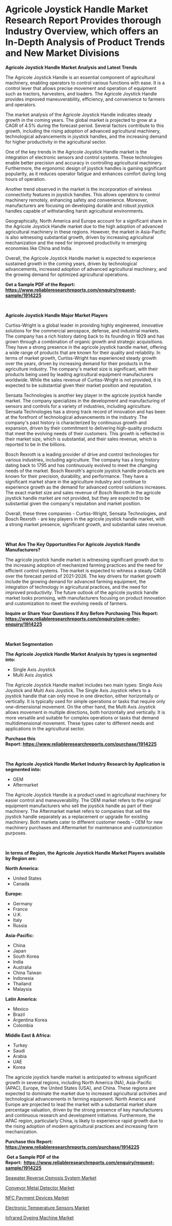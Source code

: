 <p><h1>Agricole Joystick Handle Market Research Report Provides thorough Industry Overview, which offers an In-Depth Analysis of Product Trends and New Market Divisions</h1></p><p><strong>Agricole Joystick Handle Market Analysis and Latest Trends</strong></p>
<p><p>The Agricole Joystick Handle is an essential component of agricultural machinery, enabling operators to control various functions with ease. It is a control lever that allows precise movement and operation of equipment such as tractors, harvesters, and loaders. The Agricole Joystick Handle provides improved maneuverability, efficiency, and convenience to farmers and operators.</p><p>The market analysis of the Agricole Joystick Handle indicates steady growth in the coming years. The global market is projected to grow at a CAGR of 4.5% during the forecast period. Several factors contribute to this growth, including the rising adoption of advanced agricultural machinery, technological advancements in joystick handles, and the increasing demand for higher productivity in the agricultural sector.</p><p>One of the key trends in the Agricole Joystick Handle market is the integration of electronic sensors and control systems. These technologies enable better precision and accuracy in controlling agricultural machinery. Furthermore, the ergonomic design of joystick handles is gaining significant popularity, as it reduces operator fatigue and enhances comfort during long hours of operation.</p><p>Another trend observed in the market is the incorporation of wireless connectivity features in joystick handles. This allows operators to control machinery remotely, enhancing safety and convenience. Moreover, manufacturers are focusing on developing durable and robust joystick handles capable of withstanding harsh agricultural environments. </p><p>Geographically, North America and Europe account for a significant share in the Agricole Joystick Handle market due to the high adoption of advanced agricultural machinery in these regions. However, the market in Asia-Pacific is also witnessing substantial growth, driven by increasing agricultural mechanization and the need for improved productivity in emerging economies like China and India.</p><p>Overall, the Agricole Joystick Handle market is expected to experience sustained growth in the coming years, driven by technological advancements, increased adoption of advanced agricultural machinery, and the growing demand for optimized agricultural operations.</p></p>
<p><strong>Get a Sample PDF of the Report:&nbsp; <a href="https://www.reliableresearchreports.com/enquiry/request-sample/1914225">https://www.reliableresearchreports.com/enquiry/request-sample/1914225</a></strong></p>
<p>&nbsp;</p>
<p><strong>Agricole Joystick Handle Major Market Players</strong></p>
<p><p>Curtiss-Wright is a global leader in providing highly engineered, innovative solutions for the commercial aerospace, defense, and industrial markets. The company has a rich history dating back to its founding in 1929 and has grown through a combination of organic growth and strategic acquisitions. They have a strong presence in the agricole joystick handle market, offering a wide range of products that are known for their quality and reliability. In terms of market growth, Curtiss-Wright has experienced steady growth over the years, driven by increasing demand for their products in the agriculture industry. The company's market size is significant, with their products being used by leading agricultural equipment manufacturers worldwide. While the sales revenue of Curtiss-Wright is not provided, it is expected to be substantial given their market position and reputation.</p><p>Sensata Technologies is another key player in the agricole joystick handle market. The company specializes in the development and manufacturing of sensors and controls for a variety of industries, including agriculture. Sensata Technologies has a strong track record of innovation and has been at the forefront of technological advancements in the industry. The company's past history is characterized by continuous growth and expansion, driven by their commitment to delivering high-quality products that meet the evolving needs of their customers. This growth is reflected in their market size, which is substantial, and their sales revenue, which is reported to be in the billions.</p><p>Bosch Rexroth is a leading provider of drive and control technologies for various industries, including agriculture. The company has a long history dating back to 1795 and has continuously evolved to meet the changing needs of the market. Bosch Rexroth's agricole joystick handle products are known for their precision, durability, and performance. They have a significant market share in the agriculture industry and continue to experience growth as the demand for advanced control solutions increases. The exact market size and sales revenue of Bosch Rexroth in the agricole joystick handle market are not provided, but they are expected to be substantial given the company's reputation and market position.</p><p>Overall, these three companies - Curtiss-Wright, Sensata Technologies, and Bosch Rexroth - are key players in the agricole joystick handle market, with a strong market presence, significant growth, and substantial sales revenue.</p></p>
<p>&nbsp;</p>
<p><strong>What Are The Key Opportunities For Agricole Joystick Handle Manufacturers?</strong></p>
<p><p>The agricole joystick handle market is witnessing significant growth due to the increasing adoption of mechanized farming practices and the need for efficient control systems. The market is expected to witness a steady CAGR over the forecast period of 2021-2026. The key drivers for market growth include the growing demand for advanced farming equipment, the integration of technology in agricultural practices, and the need for improved productivity. The future outlook of the agricole joystick handle market looks promising, with manufacturers focusing on product innovation and customization to meet the evolving needs of farmers.</p></p>
<p><strong>Inquire or Share Your Questions If Any Before Purchasing This Report: <a href="https://www.reliableresearchreports.com/enquiry/pre-order-enquiry/1914225">https://www.reliableresearchreports.com/enquiry/pre-order-enquiry/1914225</a></strong></p>
<p>&nbsp;</p>
<p><strong>Market Segmentation</strong></p>
<p><strong>The Agricole Joystick Handle Market Analysis by types is segmented into:</strong></p>
<p><ul><li>Single Axis Joystick</li><li>Multi Axis Joystick</li></ul></p>
<p><p>The Agricole Joystick Handle market includes two main types: Single Axis Joystick and Multi Axis Joystick. The Single Axis Joystick refers to a joystick handle that can only move in one direction, either horizontally or vertically. It is typically used for simple operations or tasks that require only one-dimensional movement. On the other hand, the Multi Axis Joystick allows movement in multiple directions, both horizontally and vertically. It is more versatile and suitable for complex operations or tasks that demand multidimensional movement. These types cater to different needs and applications in the agricultural sector.</p></p>
<p><strong>Purchase this Report:&nbsp;<a href="https://www.reliableresearchreports.com/purchase/1914225">https://www.reliableresearchreports.com/purchase/1914225</a></strong></p>
<p>&nbsp;</p>
<p><strong>The Agricole Joystick Handle Market Industry Research by Application is segmented into:</strong></p>
<p><ul><li>OEM</li><li>Aftermarket</li></ul></p>
<p><p>The Agricole Joystick Handle is a product used in agricultural machinery for easier control and maneuverability. The OEM market refers to the original equipment manufacturers who sell the joystick handle as part of their machinery. The Aftermarket market refers to companies that sell the joystick handle separately as a replacement or upgrade for existing machinery. Both markets cater to different customer needs – OEM for new machinery purchases and Aftermarket for maintenance and customization purposes.</p></p>
<p>&nbsp;</p>
<p><strong>In terms of Region, the Agricole Joystick Handle Market Players available by Region are:</strong></p>
<p>
    <p> <strong> North America: </strong>
        <ul>
            <li>United States</li>
            <li>Canada</li>
        </ul>
        </p> 
    <p> <strong> Europe: </strong>
        <ul>
            <li>Germany</li>
            <li>France</li>
            <li>U.K.</li>
            <li>Italy</li>
            <li>Russia</li>
        </ul>
        </p> 
    <p> <strong> Asia-Pacific: </strong>
        <ul>
            <li>China</li>
            <li>Japan</li>
            <li>South Korea</li>
            <li>India</li>
            <li>Australia</li>
            <li>China Taiwan</li>
            <li>Indonesia</li>
            <li>Thailand</li>
            <li>Malaysia</li>
        </ul>
        </p> 
    <p> <strong> Latin America: </strong>
        <ul>
            <li>Mexico</li>
            <li>Brazil</li>
            <li>Argentina Korea</li>
            <li>Colombia</li>
        </ul>
        </p> 
    <p> <strong> Middle East & Africa: </strong>
        <ul>
            <li>Turkey</li>
            <li>Saudi</li>
            <li>Arabia</li>
            <li>UAE</li>
            <li>Korea</li>
        </ul>
    </p>
    </p>
<p><p>The agricole joystick handle market is anticipated to witness significant growth in several regions, including North America (NA), Asia-Pacific (APAC), Europe, the United States (USA), and China. These regions are expected to dominate the market due to increased agricultural activities and technological advancements in farming equipment. North America and Europe are projected to lead the market with a substantial market share percentage valuation, driven by the strong presence of key manufacturers and continuous research and development initiatives. Furthermore, the APAC region, particularly China, is likely to experience rapid growth due to the rising adoption of modern agricultural practices and increasing farm mechanization.</p></p>
<p><strong>Purchase this Report: <a href="https://www.reliableresearchreports.com/purchase/1914225">https://www.reliableresearchreports.com/purchase/1914225</a></strong></p>
<p>&nbsp;<strong>Get a Sample PDF of the Report:&nbsp;&nbsp;<a href="https://www.reliableresearchreports.com/enquiry/request-sample/1914225">https://www.reliableresearchreports.com/enquiry/request-sample/1914225</a></strong></p>
<p><strong></strong></p>
<p><p><a href="https://www.linkedin.com/pulse/seawater-reverse-osmosis-system-market-size-share-global-z7wce/">Seawater Reverse Osmosis System Market</a></p><p><a href="https://www.linkedin.com/pulse/decoding-conveyor-metal-detector-market-deep-dive-latest-trends-zshve/">Conveyor Metal Detector Market</a></p><p><a href="https://medium.com/@efrainhaley/nfc-payment-devices-market-size-market-outlook-and-market-forecast-2023-to-2030-6a71416c06b8">NFC Payment Devices Market</a></p><p><a href="https://medium.com/@cleogerhold/electronic-temperature-sensors-market-insight-market-trends-growth-forecasted-from-2023-to-2030-14772eb660b6">Electronic Temperature Sensors Market</a></p><p><a href="https://www.linkedin.com/pulse/infrared-dyeing-machine-market-share-amp-new-trends-analysis-8mhue/">Infrared Dyeing Machine Market</a></p></p>
